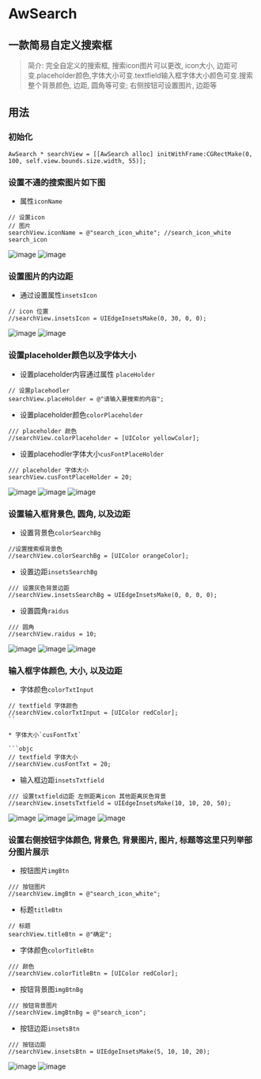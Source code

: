 # AwSearch

## 一款简易自定义搜索框

> 简介: 完全自定义的搜索框, 搜索icon图片可以更改, icon大小, 边距可变.placeholder颜色,字体大小可变.textfield输入框字体大小颜色可变.搜索整个背景颜色, 边距, 圆角等可变; 右侧按钮可设置图片, 边距等

## 用法

### 初始化

```objc
AwSearch * searchView = [[AwSearch alloc] initWithFrame:CGRectMake(0, 100, self.view.bounds.size.width, 55)];

```

### 设置不通的搜索图片如下图
* 属性`iconName`
```objc
// 设置icon
// 图片
searchView.iconName = @"search_icon_white"; //search_icon_white search_icon
```
![image](https://github.com/adampei/AwSearch/blob/master/images/a_1.png)
![image](https://github.com/adampei/AwSearch/blob/master/images/a_2.png)

### 设置图片的内边距
* 通过设置属性`insetsIcon`
```objc
// icon 位置
//searchView.insetsIcon = UIEdgeInsetsMake(0, 30, 0, 0);
```
![image](https://github.com/adampei/AwSearch/blob/master/images/a_3.png)
![image](https://github.com/adampei/AwSearch/blob/master/images/a_4.png)

### 设置placeholder颜色以及字体大小
* 设置placeholder内容通过属性 `placeHolder`
```objc
// 设置placehodler
searchView.placeHolder = @"请输入要搜索的内容";
```
* 设置placeholder颜色`colorPlaceholder`
```objc
/// placeholder 颜色
//searchView.colorPlaceholder = [UIColor yellowColor];
```
* 设置placehodler字体大小`cusFontPlaceHolder`
```objc
/// placeholder 字体大小
searchView.cusFontPlaceHolder = 20;
```
![image](https://github.com/adampei/AwSearch/blob/master/images/b_1.png)
![image](https://github.com/adampei/AwSearch/blob/master/images/b_2.png)
![image](https://github.com/adampei/AwSearch/blob/master/images/b_3.png)


### 设置输入框背景色, 圆角, 以及边距

* 设置背景色`colorSearchBg`

```objc
//设置搜索框背景色
//searchView.colorSearchBg = [UIColor orangeColor];

```

* 设置边距`insetsSearchBg`

```objc
/// 设置灰色背景边距
//searchView.insetsSearchBg = UIEdgeInsetsMake(0, 0, 0, 0);

```

* 设置圆角`raidus`

```objc
/// 圆角
//searchView.raidus = 10;
```

![image](https://github.com/adampei/AwSearch/blob/master/images/c_1.png)
![image](https://github.com/adampei/AwSearch/blob/master/images/c_2.png)
![image](https://github.com/adampei/AwSearch/blob/master/images/c_3.png)

### 输入框字体颜色, 大小, 以及边距

* 字体颜色`colorTxtInput`

```objc
// textfield 字体颜色
//searchView.colorTxtInput = [UIColor redColor];
``

* 字体大小`cusFontTxt`

```objc
// textfield 字体大小
//searchView.cusFontTxt = 20;
```

* 输入框边距`insetsTxtfield`

```objc
/// 设置txtfield边距 左侧距离icon 其他距离灰色背景
//searchView.insetsTxtfield = UIEdgeInsetsMake(10, 10, 20, 50);
```

![image](https://github.com/adampei/AwSearch/blob/master/images/d_1.png)
![image](https://github.com/adampei/AwSearch/blob/master/images/d_2.png)
![image](https://github.com/adampei/AwSearch/blob/master/images/d_3.png)
![image](https://github.com/adampei/AwSearch/blob/master/images/d_4.png)

### 设置右侧按钮字体颜色, 背景色, 背景图片, 图片, 标题等这里只列举部分图片展示

* 按钮图片`imgBtn`

```objc
/// 按钮图片
//searchView.imgBtn = @"search_icon_white";
```

* 标题`titleBtn`

```objc
// 标题
searchView.titleBtn = @"确定";
```

* 字体颜色`colorTitleBtn`

```objc
/// 颜色
//searchView.colorTitleBtn = [UIColor redColor];
```

* 按钮背景图`imgBtnBg`

```objc
/// 按钮背景图片
//searchView.imgBtnBg = @"search_icon";
```

* 按钮边距`insetsBtn`

```objc
/// 按钮边距
//searchView.insetsBtn = UIEdgeInsetsMake(5, 10, 10, 20);
````

![image](https://github.com/adampei/AwSearch/blob/master/images/e_1.png)
![image](https://github.com/adampei/AwSearch/blob/master/images/e_2.png)
